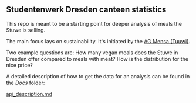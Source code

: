 ## Studentenwerk Dresden canteen statistics
This repo is meant to be a starting point for deeper analysis of meals the Stuwe is selling.

The main focus lays on sustainability. 
It's initiated by the [AG Mensa (Tuuwi)](https://tuuwi.de/was-wir-machen/mensa/).

Two example questions are:
How many vegan meals does the Stuwe in Dresden offer compared to meals with meat? How is the distribution for the nice price? 

A detailed description of how to get the data for an analysis can be found in the _Docs_ folder:

[api_description.md](https://github.com/techware01/mensa_analytics/blob/master/Docs/api_description.md)